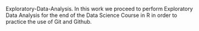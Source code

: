  Exploratory-Data-Analysis. In this work we proceed to perform Exploratory Data Analysis for the end of the Data Science Course in R in order to practice the use of Git and Github.

